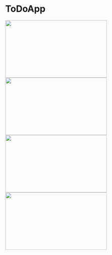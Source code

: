 # ToDoApp

<img src="https://github.com/seydanurkuvvetli/ToDoApp/assets/72807269/8fdf701a-b193-4490-8302-d72d6b2f1f76"  width="320" height="180">
<img src="https://github.com/seydanurkuvvetli/ToDoApp/assets/72807269/79960938-984f-482e-99ab-2880c3a6e441" width="320" height="180">
<img src="https://github.com/seydanurkuvvetli/ToDoApp/assets/72807269/bc87af5c-1555-4143-b19d-13dc594b059c"  width="320" height="180">
<img src="https://github.com/seydanurkuvvetli/ToDoApp/assets/72807269/90632f99-6e70-4a9e-981c-a264bfc59a8d"  width="320" height="180">





